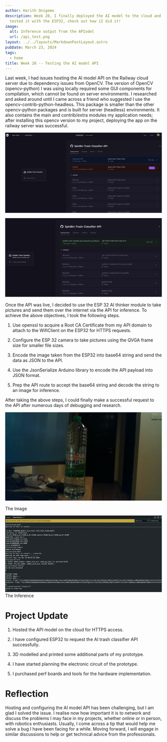 ```yaml
---
author: Harith Onigemo
description: Week 20, I finally deployed the AI model to the cloud and
  tested it with the ESP32, check out how iI did it!
image:
  alt: Inference output from the APIodel
  url: /api_test.png
layout: ../../layouts/MarkdownPostLayout.astro
pubDate: March 23, 2024
tags:
  - home
title: Week 20 -- Testing the AI model API
---
```


Last week, I had issues hosting the AI model API on the Railway cloud
server due to dependency issues from OpenCV. The version of OpenCV
(opencv-python) I was using locally required some GUI components for
compilation, which cannot be found on server environments. I researched
and asked around until I came across a friend who suggested I use the
opencv-contrib-python-headless. This package is smaller than the other
opencv-python packages and is built for server (headless) environments.
It also contains the main and contrib/extra modules my application
needs; after installing this opencv version to my project, deploying the
app on the railway server was successful.

![](../../../public/week20/media/image1.png)

![](../../../public/week20/media/image2.png)

Once the API was live, I decided to use the ESP 32 AI thinker module to
take pictures and send them over the internet via the API for inference.
To achieve the above objectives, I took the following steps.

1.  Use openssl to acquire a Root CA Certificate from my API domain to
    attach to the WifiClient on the ESP32 for HTTPS requests.

2.  Configure the ESP 32 camera to take pictures using the QVGA frame
    size for smaller file sizes.

3.  Encode the image taken from the ESP32 into base64 string and send
    the data as JSON to the API.

4.  Use the JsonSerialize Arduino library to encode the API payload into
    JSON format.

5.  Prep the API route to accept the base64 string and decode the string
    to an image for inference.

After taking the above steps, I could finally make a successful request
to the API after numerous days of debugging and research.

![](../../../public/week20/media/image3.png)

The Image

![](../../../public/week20/media/image4.png)
The Inference

# Project Update

1.  Hosted the API model on the cloud for HTTPS access.

2.  I have configured ESP32 to request the AI trash classifier API
    successfully.

3.  3D modelled and printed some additional parts of my prototype.

4.  I have started planning the electronic circuit of the prototype.

5.  I purchased perf boards and tools for the hardware implementation.

# Reflection

Hosting and configuring the AI model API has been challenging, but I am
glad I solved the issue. I realise now how important it is to network
and discuss the problems I may face in my projects, whether online or in
person, with robotics enthusiasts. Usually, I come across a tip that
would help me solve a bug I have been facing for a while. Moving
forward, I will engage in similar discussions to help or get technical
advice from the professionals.

